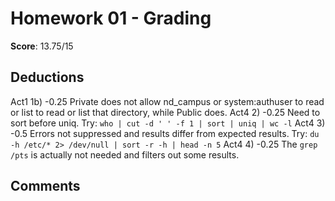 Homework 01 - Grading
=====================

**Score**: 13.75/15

Deductions
----------
Act1 1b) -0.25 Private does not allow nd_campus or system:authuser to read or list to read or list that directory, while Public does.
Act4 2) -0.25 Need to sort before uniq. Try: `who | cut -d ' ' -f 1 | sort | uniq | wc -l`
Act4 3) -0.5 Errors not suppressed and results differ from expected results. Try: `du -h /etc/* 2> /dev/null | sort -r -h | head -n 5`
Act4 4) -0.25 The `grep /pts` is actually not needed and filters out some results.

Comments
--------
